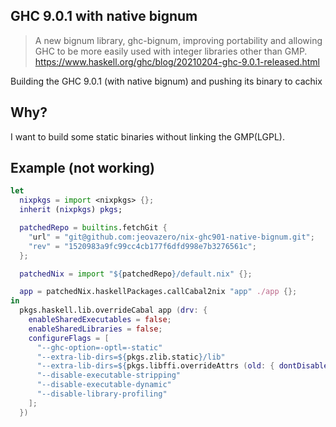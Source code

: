## GHC 9.0.1 with native bignum

> A new bignum library, ghc-bignum, improving portability and allowing GHC to be more easily used with integer libraries other than GMP.
https://www.haskell.org/ghc/blog/20210204-ghc-9.0.1-released.html


Building the GHC 9.0.1 (with native bignum) and pushing its binary to cachix

## Why?

I want to build some static binaries without linking the GMP(LGPL).

## Example (not working)

```nix
let
  nixpkgs = import <nixpkgs> {};
  inherit (nixpkgs) pkgs;

  patchedRepo = builtins.fetchGit {
    "url" = "git@github.com:jeovazero/nix-ghc901-native-bignum.git";
    "rev" = "1520983a9fc99cc4cb177f6dfd998e7b3276561c";
  };

  patchedNix = import "${patchedRepo}/default.nix" {};

  app = patchedNix.haskellPackages.callCabal2nix "app" ./app {};
in
  pkgs.haskell.lib.overrideCabal app (drv: {
    enableSharedExecutables = false;
    enableSharedLibraries = false;
    configureFlags = [
      "--ghc-option=-optl=-static"
      "--extra-lib-dirs=${pkgs.zlib.static}/lib"
      "--extra-lib-dirs=${pkgs.libffi.overrideAttrs (old: { dontDisableStatic = true; })}/lib"
      "--disable-executable-stripping"
      "--disable-executable-dynamic"
      "--disable-library-profiling"
    ];
  })
```
